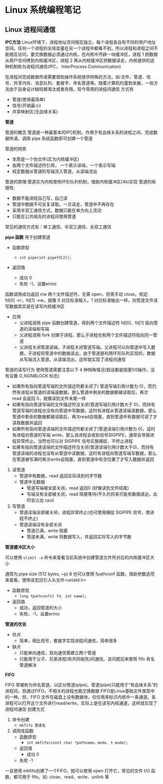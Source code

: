 # **Linux 系统编程笔记**
## **Linux 进程间通信**
**IPC方法**
Linux环境下，进程地址空间相互独立，每个进程各自有不同的用户地址空间。任何一个进程的全局变量在另一个进程中都看不到，所以进程和进程之间不能相互访问，要交换数据必须通过内核，在内核中开辟一块缓冲区，进程 1 把数据从用户空间拷到内核缓冲区，进程 2 再从内核缓冲区把数据读走，内核提供的这种机制称为进程间通信(IPC， InterProcess Communication)

在进程间完成数据传递需要借助操作系统提供特殊的方法，如:文件、管道、信号、共享内存、消息队列、套接字、命名管道等。随着计算机的蓬勃发展，一些方法由于自身设计缺陷被淘汰或者弃用。现今常用的进程间通信
方式有

* 管道(使用最简单)
* 信号(开销最小)
* 共享映射区(无血缘关系)

**管道**

管道的概念
管道是一种最基本的IPC机制，作用于有血缘关系的进程之间，完成数据传递。调用 pipe 系统函数即可创建一个管道

管道的特质

* 本质是一个伪文件(实为内核缓冲区)
* 由两个文件描述符引用， 一个表示读端，一个表示写端
* 规定数据从管道的写端流入管道，从读端流出

管道的原理:管道实为内核使用环形队列机制，借助内核缓冲区(4k)实现
管道的局限性:

* 数据不能进程自己写，自己读
* 管道中数据不可反复读取。一旦读走，管道中不再存在
* 采用半双工通信方式，数据只能在单方向上流动
* 只能在公共祖先的进程间使用管道

常见的通信方式有：单工通信、半双工通信、全双工通信

**pipe 函数**
用于创建管道

* 函数原型
  * `int pipe(int pipefd[2]);`

* 返回值
  * 成功 0
  * 失败 -1，设置errno

函数调用成功返回 r/w 两个文件描述符，无需 open，但需手动 close。规定: fd[0] →r，fd[1] →w，就像 0 对应标准输入，1 对应标准输出一样，向管道文件读写数据其实是在读写内核缓冲区

* 应用
  * 父进程调用 pipe 函数创建管道，得到两个文件描述符 fd[0]、fd[1] 指向管道的读端和写端
  * 父进程调用 fork 创建子进程，那么子进程也有两个文件描述符指向同一管道
  * 父进程关闭管道读端，子进程关闭管道写端。父进程可以向管道中写入数据，子进程将管道中的数据读出，由于管道是利用环形队列实现的，数据从写端流入管道，从读端流出，这样就实现了进程间通信

管道的读写行为
使用管道需要注意以下 4 种特殊情况(假设都是阻塞1/0操作，没有设置 O_NONBLOCK 标志) 

* 如果所有指向管道写端的文件描述符都关闭了( 管道写端引用计数为 0)，而仍然有进程从管道的读端遠数据，那么管道中剩余的数据都被读取后，再次 read 会返回 0，就像读到文件末尾一样
* 如果有指向管道写端的文件描述符没关闭(管道写端引用计数大于 0)，而持有管道写端的进程也没有向管道中写数据，这时有进程从管道读端读数据，那么管道中剩余的数据都被读取后，再次read会阻塞，直到管道中有数据可读了才读取数据并返回
* 如果所有指向管道读端的文件描述符都关闭了(管道读端引用计数为 0)，这时有进程向管道的写端 write，那么该进程会收到信号SIGPIPE，通常会导致进程异常终止。当然也可以对 SIGPIPE 信号实施捕捉，不终止进程
* 如果有指向管道读端的文件描述符没关闭(管道读端引用计数大于0)，而持有管道读端的进程也没有从管道中读数据，这时有进程向管道写端写数据，那么在管道被写满时再次write会阻塞，直到管道中有空位置了才写入数据并返回



1. 读管道
   * 管道中有数据，read 返回实际读到的字节数
   * 管道中无数据
     * 管道写端被全部关闭，read 返回0 (好像读到文件结尾)
     * 写端没有全部被关闭，read 阻塞等待(不久的将来可能有数据递达，此时会让出 cpu)
2. 写管道
   * 管道读端全部被关闭，进程异常终止(也可使用捕捉 SIGPIPE 信号，使进程不终止)
   * 管道读端没有全部关闭
     * 管道已满，write 阻塞
     * 管道未满，write 将数据写入，并返回实际写入的字节数

**管道缓冲区大小**

可以使用 `ulimit -a` 命令来查看当前系统中创建管道文件所对应的内核缓冲区大小

通常为:pipe size		(512 bytes, ~p) 8
也可以使用 fpathconf 函数，借助参数选项来查看，使用该宏应引入头文件<unistd.h>

* 函数原型
  * `long fpathconfit fd, int name);`
* 返回值
  * 成功，返回管道的大小
  * 失败，-1，设置errno

**管道的优劣**

* 优点
  * 简单，相比信号，套接字实现进程间通信，简单很多
* 缺点
  * 只能单向通信，双向通信需建立两个管道
  * 只能用于父子、兄弟进程(有共同祖先)间通信。该问题后来使用 fifo 有名管道解决

**FIFO**

FIFO 常被称为命名管道，以区分管道(pipe)。管道(pipe)只能用于“有血缘关系”的进程间，但通过FIFO，不相关的进程也能交换数据
FIFO是Linux基础文件类型中的一种。但，FIFO 文件在磁盘上没有数据块，仅仅用来标识内核中一条通道。各
进程可以打开这个文件进行read/write，实际上是在读写内核通道，这样就实现了进程间通信
创建方式

1. 命令创建
   * `mkfifo 管道名`
2. 调用库函数
   * 函数原型
     * `int mkfifo(const char *pathname，mode. t mode);`
   * 返回值
     * 成功 0
   * 失败 -1

一且使用 mkfifo创建了一个FIFO，就可以使用 open 打开它，常见的文件 I/O 函数，都可用于 fifo，如: close、read、write、unlink 等
